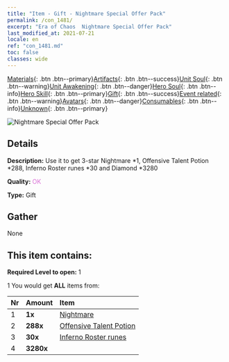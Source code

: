 ```yaml
---
title: "Item - Gift - Nightmare Special Offer Pack"
permalink: /con_1481/
excerpt: "Era of Chaos  Nightmare Special Offer Pack"
last_modified_at: 2021-07-21
locale: en
ref: "con_1481.md"
toc: false
classes: wide
---
```

 [Materials](/Items/){: .btn .btn--primary}[Artifacts](/Items/Artifacts/){: .btn .btn--success}[Unit Soul](/Items/UnitSoul/){: .btn .btn--warning}[Unit Awakening](/Items/UnitAwakening/){: .btn .btn--danger}[Hero Soul](/Items/HeroSoul/){: .btn .btn--info}[Hero Skill](/Items/HeroSkill/){: .btn .btn--primary}[Gift](/Items/Gift/){: .btn .btn--success}[Event related](/Items/Events/){: .btn .btn--warning}[Avatars](/Items/Avatars/){: .btn .btn--danger}[Consumables](/Items/Consumables/){: .btn .btn--info}[Unknown](/Items/Unknown/){: .btn .btn--primary}

 ![Nightmare Special Offer Pack](/images/t/i_907095.png)

## Details
 **Description:** Use it to get 3-star Nightmare *1, Offensive Talent Potion *288, Inferno Roster runes *30 and Diamond *3280

 **Quality:** <span style="color: #DA70D6">OK</span>

 **Type:** Gift

## Gather

  None

## This item contains:

 **Required Level to open:** 1

 1 You would get **ALL** items  from:

  | Nr | Amount |     Item    |
  |:---|:-------|:------------|
  | 1 |  **1x** | [Nightmare](/units/Nightmare/) |  | 
  | 2 |  **288x** | [Offensive Talent Potion](/Items/con_786/) |  | 
  | 3 |  **30x** | [Inferno Roster runes](/Items/con_777/) |  | 
  | 4 |  **3280x** | <i class="fas fa-gem"/> |  | 
